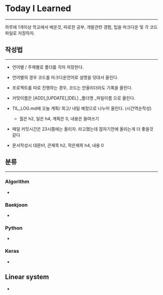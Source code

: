 # Today I Learned

------

하루에 1개이상 학교에서 배운것, 따로한 공부, 개발관련 경험,  팁을 마크다운 및 각 코드파일로 저장하자.



## 작성법

------

- 언어별 / 주제별로 폴더를 각자 저장한다.

- 언어별의 경우 코드를 마크다운언어로 설명을 덧대서 올린다.

- 프로젝트를 따로 진행하는 경우, 코드는 안올리더라도 기록을 올린다.

- 커밋이름은 [ADD],[UPDATE],[DEL] _폴더명 _파일이름 으로 올린다.

- TIL_LOG.md에 오늘 계획/ 회고/ 내일 예정으로 나누어 올린다. (시간역순작성)

  - 월은 h2, 일은 h4, 계획은 0, 내용은 들여쓰기

- 매일 커밋시간은 23시쯤에는 올리자. 라고했는데 잠자기전에 올리는게 더 좋을것 같다

- 문서작성시 대문h1, 큰제목 h2, 작은제목 h4, 내용 0

  

## 분류

------

### Algorithm

- 

### Baekjoon

- 

### Python

- 

### Keras

- 

## Linear system

- 

